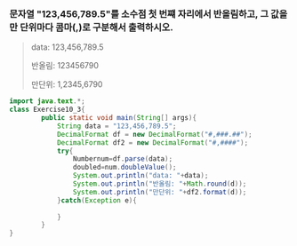 ### 문자열 "123,456,789.5"를 소수점 첫 번쨰 자리에서 반올림하고, 그 값을 만 단위마다 콤마(,)로 구분해서 출력하시오.
>
> data: 123,456,789.5
> 
> 반올림: 123456790
> 
> 만단위: 1,2345,6790
> 

```java
import java.text.*;
class Exercise10_3{
        public static void main(String[] args){
            String data = "123,456,789.5";
            DecimalFormat df = new DecimalFormat("#,###.##");
            DecimalFormat df2 = new DecimalFormat("#,####");
            try{
                Numbernum=df.parse(data);
                doubled=num.doubleValue();
                System.out.println("data: "+data);
                System.out.println("반올림: "+Math.round(d));
                System.out.println("만단위: "+df2.format(d));
            }catch(Exception e){
                
            }
        }
}
```